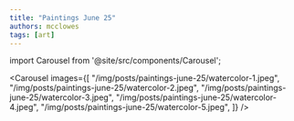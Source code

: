 ```yaml
---
title: "Paintings June 25"
authors: mcclowes
tags: [art]
---
```


import Carousel from '@site/src/components/Carousel';

<!--truncate-->

<Carousel 
  images={[
    "/img/posts/paintings-june-25/watercolor-1.jpeg",
    "/img/posts/paintings-june-25/watercolor-2.jpeg",
    "/img/posts/paintings-june-25/watercolor-3.jpeg",
    "/img/posts/paintings-june-25/watercolor-4.jpeg",
    "/img/posts/paintings-june-25/watercolor-5.jpeg",
  ]}
/> 